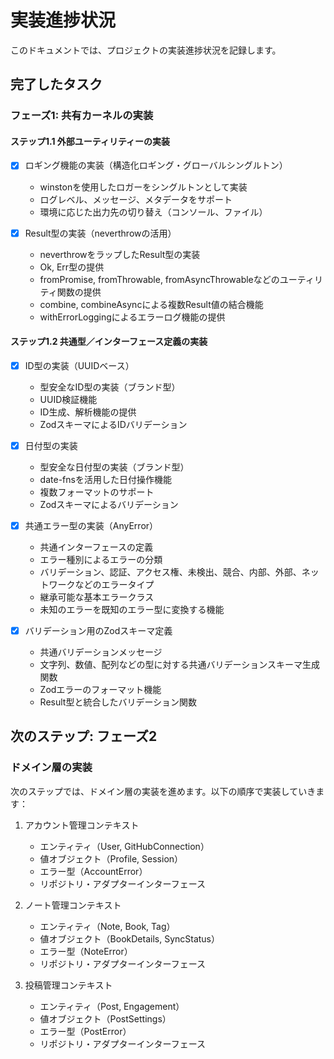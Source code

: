 # 実装進捗状況

このドキュメントでは、プロジェクトの実装進捗状況を記録します。

## 完了したタスク

### フェーズ1: 共有カーネルの実装

#### ステップ1.1 外部ユーティリティーの実装

- [x] ロギング機能の実装（構造化ロギング・グローバルシングルトン）
  - winstonを使用したロガーをシングルトンとして実装
  - ログレベル、メッセージ、メタデータをサポート
  - 環境に応じた出力先の切り替え（コンソール、ファイル）

- [x] Result型の実装（neverthrowの活用）
  - neverthrowをラップしたResult型の実装
  - Ok, Err型の提供
  - fromPromise, fromThrowable, fromAsyncThrowableなどのユーティリティ関数の提供
  - combine, combineAsyncによる複数Result値の結合機能
  - withErrorLoggingによるエラーログ機能の提供

#### ステップ1.2 共通型／インターフェース定義の実装

- [x] ID型の実装（UUIDベース）
  - 型安全なID型の実装（ブランド型）
  - UUID検証機能
  - ID生成、解析機能の提供
  - ZodスキーマによるIDバリデーション

- [x] 日付型の実装
  - 型安全な日付型の実装（ブランド型）
  - date-fnsを活用した日付操作機能
  - 複数フォーマットのサポート
  - Zodスキーマによるバリデーション

- [x] 共通エラー型の実装（AnyError）
  - 共通インターフェースの定義
  - エラー種別によるエラーの分類
  - バリデーション、認証、アクセス権、未検出、競合、内部、外部、ネットワークなどのエラータイプ
  - 継承可能な基本エラークラス
  - 未知のエラーを既知のエラー型に変換する機能

- [x] バリデーション用のZodスキーマ定義
  - 共通バリデーションメッセージ
  - 文字列、数値、配列などの型に対する共通バリデーションスキーマ生成関数
  - Zodエラーのフォーマット機能
  - Result型と統合したバリデーション関数

## 次のステップ: フェーズ2

### ドメイン層の実装

次のステップでは、ドメイン層の実装を進めます。以下の順序で実装していきます：

1. アカウント管理コンテキスト
   - エンティティ（User, GitHubConnection）
   - 値オブジェクト（Profile, Session）
   - エラー型（AccountError）
   - リポジトリ・アダプターインターフェース

2. ノート管理コンテキスト
   - エンティティ（Note, Book, Tag）
   - 値オブジェクト（BookDetails, SyncStatus）
   - エラー型（NoteError）
   - リポジトリ・アダプターインターフェース

3. 投稿管理コンテキスト
   - エンティティ（Post, Engagement）
   - 値オブジェクト（PostSettings）
   - エラー型（PostError）
   - リポジトリ・アダプターインターフェース 